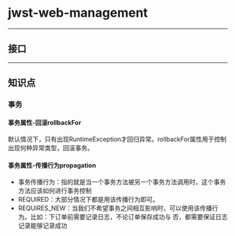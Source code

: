 # jwst-web-management
---
## 接口


---
## 知识点

### 事务

#### 事务属性-回滚rollbackFor

默认情况下，只有出现RuntimeException才回归异常。rollbackFor属性用于控制出现何种异常类型，回滚事务。

#### 事务属性-传播行为propagation

- 事务传播行为：指的就是当一个事务方法被另一个事务方法调用时，这个事务方法应该如何进行事务控制
- REQUIRED：大部分情况下都是用该传播行为即可。
- REQUIRES_NEW：当我们不希望事务之间相互影响时，可以使用该传播行为。比如：下订单前需要记录日志，不论订单保存成功与
  否，都需要保证日志记录能够记录成功

